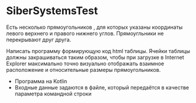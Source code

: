 # SiberSystemsTest

Есть несколько прямоугольников , для которых указаны координаты левого верхнего и правого нижнего углов. Прямоугльники не перекрывают друг друга.  

Написать программу формирующую код html таблицы. Ячейки таблицы должны закрашиваться таким образом, чтобы при загрузке в Internet Explorer максимально точно визуально отображать взаимное расположение и относительные размеры прямоугольников.

- Программа на Kotlin
- Входные данные задаются в файле, который передаётся в качестве параметра командной строки
